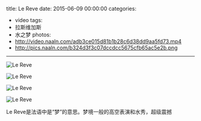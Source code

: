 title: Le Reve
date: 2015-06-09 00:00:00
categories:
- video
tags:
- 拉斯维加斯
- 水之梦
photos:
- http://video.naaln.com/adb3ce015d81b1b28c6d38dd9aa5fd73.mp4 
- http://pics.naaln.com/b324d3f3c07dccdcc5675cfb65ac5e2b.png
---

![Le Reve](http://pics.naaln.com/660b18592ae6579e2b28c070401cc40c.jpeg)

![Le Reve](http://pics.naaln.com/7517a7c3136456718e78ebbee6f36d28.jpeg)

![Le Reve](http://pics.naaln.com/64877a5a316c83a41494da064fbc78c5.jpeg)

![Le Reve](http://pics.naaln.com/995490ea26c38b17d7c00d4eead0998c.jpeg)

Le Reve是法语中是“梦”的意思。梦境一般的高空表演和水秀，超级震撼